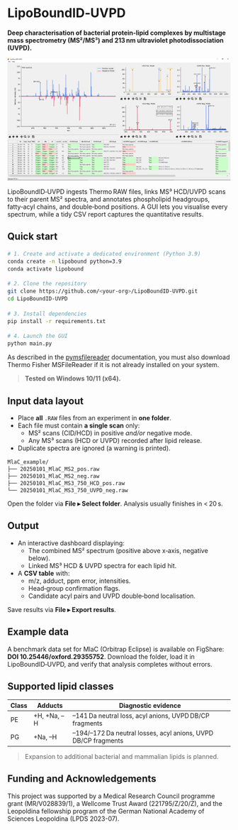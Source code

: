 # LipoBoundID‑UVPD

**Deep characterisation of bacterial protein‑lipid complexes by multistage mass spectrometry (MS²/MS³) and 213 nm ultraviolet photodissociation (UVPD).**

![GUI Screenshot](resources/lb_screenshot2.PNG)

LipoBoundID‑UVPD ingests Thermo RAW files, links MS³ HCD/UVPD scans to their parent MS² spectra, and annotates phospholipid headgroups, fatty‑acyl chains, and double‑bond positions. A GUI lets you visualise every spectrum, while a tidy CSV report captures the quantitative results.

## Quick start

```bash
# 1. Create and activate a dedicated environment (Python 3.9)
conda create -n lipobound python=3.9
conda activate lipobound

# 2. Clone the repository
git clone https://github.com/<your‑org>/LipoBoundID-UVPD.git
cd LipoBoundID-UVPD

# 3. Install dependencies
pip install -r requirements.txt

# 4. Launch the GUI
python main.py
```
As described in the [pymsfilereader](https://github.com/frallain/pymsfilereader) documentation, you must also download Thermo Fisher MSFileReader if it is not already installed on your system.

> **Tested on Windows 10/11 (x64).**

## Input data layout

- Place **all** `.RAW` files from an experiment in **one folder**.
- Each file must contain **a single scan** only:
  - MS² scans (CID/HCD) in positive *and/or* negative mode.
  - Any MS³ scans (HCD or UVPD) recorded after lipid release.
- Duplicate spectra are ignored (a warning is printed).

```
MlaC_example/
├── 20250101_MlaC_MS2_pos.raw
├── 20250101_MlaC_MS2_neg.raw
├── 20250101_MlaC_MS3_750_HCD_pos.raw
└── 20250101_MlaC_MS3_750_UVPD_neg.raw
```

Open the folder via **File ▸ Select folder**. Analysis usually finishes in < 20 s.

## Output
- An interactive dashboard displaying:
  - The combined MS² spectrum (positive above x‑axis, negative below).
  - Linked MS³ HCD & UVPD spectra for each lipid hit.
- A **CSV table** with:
  - m/z, adduct, ppm error, intensities.
  - Head‑group confirmation flags.
  - Candidate acyl pairs and UVPD double‑bond localisation.

Save results via **File ▸ Export results**.

## Example data

A benchmark data set for MlaC (Orbitrap Eclipse) is available on FigShare: **DOI 10.25446/oxford.29355752**. Download the folder, load it in LipoBoundID‑UVPD, and verify that analysis completes without errors.

## Supported lipid classes

| Class | Adducts     | Diagnostic evidence                            |
| ----- | ----------- | ---------------------------------------------- |
| PE    | +H, +Na, –H | –141 Da neutral loss, acyl anions, UVPD DB/CP fragments |
| PG    | +Na, –H | –194/–172 Da neutral losses, acyl anions, UVPD DB/CP fragments       |

> Expansion to additional bacterial and mammalian lipids is planned.

## Funding and Acknowledgements
This project was supported by a Medical Research Council programme grant (MR/V028839/1), a Wellcome Trust Award (221795/Z/20/Z), and the Leopoldina fellowship program of the German National Academy of Sciences Leopoldina (LPDS 2023-07).
